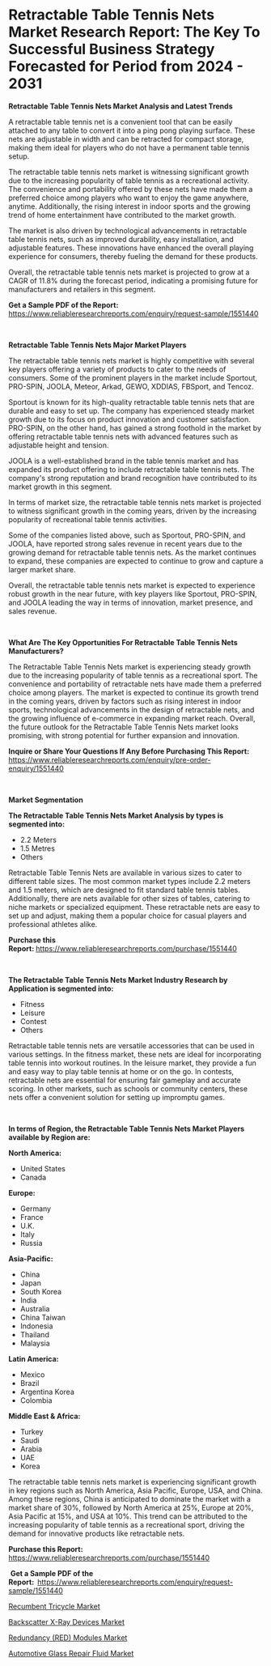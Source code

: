 <p><h1>Retractable Table Tennis Nets Market Research Report: The Key To Successful Business Strategy Forecasted for Period from 2024 - 2031</h1></p><p><strong>Retractable Table Tennis Nets Market Analysis and Latest Trends</strong></p>
<p><p>A retractable table tennis net is a convenient tool that can be easily attached to any table to convert it into a ping pong playing surface. These nets are adjustable in width and can be retracted for compact storage, making them ideal for players who do not have a permanent table tennis setup.</p><p>The retractable table tennis nets market is witnessing significant growth due to the increasing popularity of table tennis as a recreational activity. The convenience and portability offered by these nets have made them a preferred choice among players who want to enjoy the game anywhere, anytime. Additionally, the rising interest in indoor sports and the growing trend of home entertainment have contributed to the market growth.</p><p>The market is also driven by technological advancements in retractable table tennis nets, such as improved durability, easy installation, and adjustable features. These innovations have enhanced the overall playing experience for consumers, thereby fueling the demand for these products.</p><p>Overall, the retractable table tennis nets market is projected to grow at a CAGR of 11.8% during the forecast period, indicating a promising future for manufacturers and retailers in this segment.</p></p>
<p><strong>Get a Sample PDF of the Report:&nbsp;</strong> <a href="https://www.reliableresearchreports.com/enquiry/request-sample/1551440">https://www.reliableresearchreports.com/enquiry/request-sample/1551440</a></p>
<p>&nbsp;</p>
<p><strong>Retractable Table Tennis Nets Major Market Players</strong></p>
<p><p>The retractable table tennis nets market is highly competitive with several key players offering a variety of products to cater to the needs of consumers. Some of the prominent players in the market include Sportout, PRO-SPIN, JOOLA, Meteor, Arkad, GEWO, XDDIAS, FBSport, and Tencoz.</p><p>Sportout is known for its high-quality retractable table tennis nets that are durable and easy to set up. The company has experienced steady market growth due to its focus on product innovation and customer satisfaction. PRO-SPIN, on the other hand, has gained a strong foothold in the market by offering retractable table tennis nets with advanced features such as adjustable height and tension.</p><p>JOOLA is a well-established brand in the table tennis market and has expanded its product offering to include retractable table tennis nets. The company's strong reputation and brand recognition have contributed to its market growth in this segment.</p><p>In terms of market size, the retractable table tennis nets market is projected to witness significant growth in the coming years, driven by the increasing popularity of recreational table tennis activities.</p><p>Some of the companies listed above, such as Sportout, PRO-SPIN, and JOOLA, have reported strong sales revenue in recent years due to the growing demand for retractable table tennis nets. As the market continues to expand, these companies are expected to continue to grow and capture a larger market share.</p><p>Overall, the retractable table tennis nets market is expected to experience robust growth in the near future, with key players like Sportout, PRO-SPIN, and JOOLA leading the way in terms of innovation, market presence, and sales revenue.</p></p>
<p>&nbsp;</p>
<p><strong>What Are The Key Opportunities For Retractable Table Tennis Nets Manufacturers?</strong></p>
<p><p>The Retractable Table Tennis Nets market is experiencing steady growth due to the increasing popularity of table tennis as a recreational sport. The convenience and portability of retractable nets have made them a preferred choice among players. The market is expected to continue its growth trend in the coming years, driven by factors such as rising interest in indoor sports, technological advancements in the design of retractable nets, and the growing influence of e-commerce in expanding market reach. Overall, the future outlook for the Retractable Table Tennis Nets market looks promising, with strong potential for further expansion and innovation.</p></p>
<p><strong>Inquire or Share Your Questions If Any Before Purchasing This Report:</strong> <a href="https://www.reliableresearchreports.com/enquiry/pre-order-enquiry/1551440">https://www.reliableresearchreports.com/enquiry/pre-order-enquiry/1551440</a></p>
<p>&nbsp;</p>
<p><strong>Market Segmentation</strong></p>
<p><strong>The Retractable Table Tennis Nets Market Analysis by types is segmented into:</strong></p>
<p><ul><li>2.2 Meters</li><li>1.5 Metres</li><li>Others</li></ul></p>
<p><p>Retractable Table Tennis Nets are available in various sizes to cater to different table sizes. The most common market types include 2.2 meters and 1.5 meters, which are designed to fit standard table tennis tables. Additionally, there are nets available for other sizes of tables, catering to niche markets or specialized equipment. These retractable nets are easy to set up and adjust, making them a popular choice for casual players and professional athletes alike.</p></p>
<p><strong>Purchase this Report:&nbsp;</strong><a href="https://www.reliableresearchreports.com/purchase/1551440">https://www.reliableresearchreports.com/purchase/1551440</a></p>
<p>&nbsp;</p>
<p><strong>The Retractable Table Tennis Nets Market Industry Research by Application is segmented into:</strong></p>
<p><ul><li>Fitness</li><li>Leisure</li><li>Contest</li><li>Others</li></ul></p>
<p><p>Retractable table tennis nets are versatile accessories that can be used in various settings. In the fitness market, these nets are ideal for incorporating table tennis into workout routines. In the leisure market, they provide a fun and easy way to play table tennis at home or on the go. In contests, retractable nets are essential for ensuring fair gameplay and accurate scoring. In other markets, such as schools or community centers, these nets offer a convenient solution for setting up impromptu games.</p></p>
<p>&nbsp;</p>
<p><strong>In terms of Region, the Retractable Table Tennis Nets Market Players available by Region are:</strong></p>
<p>
    <p> <strong> North America: </strong>
        <ul>
            <li>United States</li>
            <li>Canada</li>
        </ul>
        </p> 
    <p> <strong> Europe: </strong>
        <ul>
            <li>Germany</li>
            <li>France</li>
            <li>U.K.</li>
            <li>Italy</li>
            <li>Russia</li>
        </ul>
        </p> 
    <p> <strong> Asia-Pacific: </strong>
        <ul>
            <li>China</li>
            <li>Japan</li>
            <li>South Korea</li>
            <li>India</li>
            <li>Australia</li>
            <li>China Taiwan</li>
            <li>Indonesia</li>
            <li>Thailand</li>
            <li>Malaysia</li>
        </ul>
        </p> 
    <p> <strong> Latin America: </strong>
        <ul>
            <li>Mexico</li>
            <li>Brazil</li>
            <li>Argentina Korea</li>
            <li>Colombia</li>
        </ul>
        </p> 
    <p> <strong> Middle East & Africa: </strong>
        <ul>
            <li>Turkey</li>
            <li>Saudi</li>
            <li>Arabia</li>
            <li>UAE</li>
            <li>Korea</li>
        </ul>
    </p>
    </p>
<p><p>The retractable table tennis nets market is experiencing significant growth in key regions such as North America, Asia Pacific, Europe, USA, and China. Among these regions, China is anticipated to dominate the market with a market share of 30%, followed by North America at 25%, Europe at 20%, Asia Pacific at 15%, and USA at 10%. This trend can be attributed to the increasing popularity of table tennis as a recreational sport, driving the demand for innovative products like retractable nets.</p></p>
<p><strong>Purchase this Report: </strong><a href="https://www.reliableresearchreports.com/purchase/1551440">https://www.reliableresearchreports.com/purchase/1551440</a></p>
<p>&nbsp;<strong>Get a Sample PDF of the Report:&nbsp;&nbsp;</strong><a href="https://www.reliableresearchreports.com/enquiry/request-sample/1551440">https://www.reliableresearchreports.com/enquiry/request-sample/1551440</a></p>
<p><strong></strong></p>
<p><p><a href="https://github.com/zjyglelu/Market-Research-Report-List-1/blob/main/recumbent-tricycle-market.md">Recumbent Tricycle Market</a></p><p><a href="https://issuu.com/reportprime-2/docs/backscatter-x-ray-devices-market-size-2030.pptx">Backscatter X-Ray Devices Market</a></p><p><a href="https://issuu.com/reportprime-2/docs/redundancy-red-modules-market-size-2030.pptx">Redundancy (RED) Modules Market</a></p><p><a href="https://github.com/mbisetmhermsr/Market-Research-Report-List-1/blob/main/automotive-glass-repair-fluid-market.md">Automotive Glass Repair Fluid Market</a></p></p>